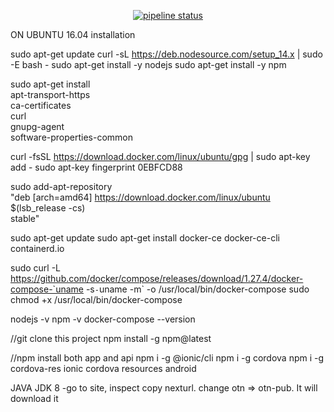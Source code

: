 <div style="text-align:center;">

[![pipeline status](https://gitlab.webonize.net/remskarzan/mydoggo/badges/master/pipeline.svg)](https://gitlab.webonize.net/remskarzan/mydoggo/-/commits/master)

</div>

ON UBUNTU 16.04 installation

sudo apt-get update
curl -sL https://deb.nodesource.com/setup_14.x | sudo -E bash -
sudo apt-get install -y nodejs
sudo apt-get install -y npm

sudo apt-get install \
    apt-transport-https \
    ca-certificates \
    curl \
    gnupg-agent \
    software-properties-common

curl -fsSL https://download.docker.com/linux/ubuntu/gpg | sudo apt-key add -
sudo apt-key fingerprint 0EBFCD88

sudo add-apt-repository \
   "deb [arch=amd64] https://download.docker.com/linux/ubuntu \
   $(lsb_release -cs) \
   stable"
   
sudo apt-get update
sudo apt-get install docker-ce docker-ce-cli containerd.io

sudo curl -L https://github.com/docker/compose/releases/download/1.27.4/docker-compose-`uname -s`-`uname -m` -o /usr/local/bin/docker-compose
sudo chmod +x /usr/local/bin/docker-compose


nodejs -v
npm -v
docker-compose --version

//git clone this project
npm install -g npm@latest

//npm install both app and api
npm i -g @ionic/cli
npm i -g cordova
npm i -g cordova-res
ionic cordova resources android

JAVA JDK 8
-go to site, inspect copy nexturl. change otn => otn-pub. It will download it
